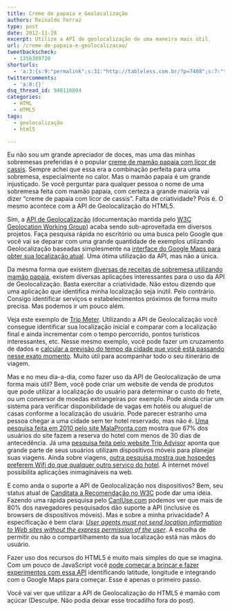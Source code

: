 ```yaml
---
title: Creme de papaia e Geolocalização
authors: Reinaldo Ferraz
type: post
date: 2012-11-28
excerpt: Utilize a API de geolocalização de uma maneira mais útil.
url: /creme-de-papaia-e-geolocalizacao/
tweetbackscheck:
  - 1356389720
shorturls:
  - 'a:3:{s:9:"permalink";s:31:"http://tableless.com.br/?p=7408";s:7:"tinyurl";s:26:"http://tinyurl.com/cyd6o5w";s:4:"isgd";s:19:"http://is.gd/hb0OgL";}'
twittercomments:
  - 'a:0:{}'
dsq_thread_id: 948116804
categories:
  - HTML
  - HTML5
tags:
  - geolocalização
  - html5

---
```

Eu não sou um grande apreciador de doces, mas uma das minhas sobremesas preferidas é o popular [creme de mamão papaia com licor de cassis][1]. Sempre achei que essa era a combinação perfeita para uma sobremesa, especialmente no calor. Mas o mamão papaia é um grande injustiçado. Se você perguntar para qualquer pessoa o nome de uma sobremesa feita com mamão papaia, com certeza a grande maioria vai dizer &#8220;creme de papaia com licor de cassis&#8221;. Falta de criatividade? Pois é. O mesmo acontece com a API de Geolocalização do HTML5.

Sim, a [API de Geolocalização][2] (documentação mantida pelo [W3C Geolocation Working Group][3]) acaba sendo sub-aproveitada em diversos projetos. Faça pesquisa rápida no escritório ou uma busca pelo Google que você vai se deparar com uma grande quantidade de exemplos utilizando Geolocalização baseadas simplesmente na [interface do Google Maps para obter sua localização atual][4]. Uma ótima utilização da API, mas não a única.

Da mesma forma que existem [diversas de receitas de sobremesa utilizando mamão papaia][5], existem diversas aplicações interessantes para o uso da API de Geolocalização. Basta exercitar a criatividade. Não estou dizendo que uma aplicação que identifica minha localização seja inútil. Pelo contrário. Consigo identificar serviços e estabelecimentos próximos de forma muito precisa. Mas podemos ir um pouco além.

Veja este exemplo de [Trip Meter][6]. Utilizando a API de Geolocalização você consegue identificar sua localização inicial e comparar com a localização final e ainda incrementar com o tempo percorrido, pontos turísticos interessantes, etc. Nesse mesmo exemplo, você pode fazer um cruzamento de dados e [calcular a previsão do tempo da cidade que você está passando nesse exato momento][7]. Muito útil para acompanhar todo o seu itinerário de viagem.

Mas e no meu dia-a-dia, como fazer uso da API de Geolocalização de uma forma mais útil? Bem, você pode criar um website de venda de produtos que pode utilizar a localização do usuário para determinar o custo do frete, ou um conversor de moedas extrangeiras por exemplo. Pode ainda criar um sistema para verificar disponibilidade de vagas em hotéis ou aluguel de casas conforme a localização do usuário. Pode parecer estranho uma pessoa chegar a uma cidade sem ter hotel reservado, mas não é. [Uma pesquisa feita em 2010 pelo site MalaPronta.com][8] mostra que 67% dos usuários do site fazem a reserva do hotel com menos de 30 dias de antecedência. Já uma [pesquisa feita pelo website Trip Advisor][9] aponta que grande parte de seus usuários utilizam dispositivos móveis para planejar suas viagens. Ainda sobre viagens, [outra pesquisa mostra que hospedes preferem Wifi do que qualquer outro serviço do hotel][10]. A internet móvel possibilita aplicações inimagináveis na web.

E como anda o suporte a API de Geolocalização nos dispositivos? Bem, seu status atual de [Canditata a Recomendação no W3C][2] pode dar uma idéia. Fazendo uma rápida pesquisa pelo [CanIUse.com][11] podemos ver que mais de 80% dos navegadores pesquisados dão suporte a API (inclusive os browsers de dispositivos móveis). Mas e sobre a minha privacidade? A especificação é bem clara: [_User agents must not send location information to Web sites without the express permission of the user_][12]. A escolha de permitir ou não o compartilhamento da sua localização está nas mãos do usuário.

Fazer uso dos recursos do HTML5 é muito mais simples do que se imagina. Com um pouco de JavaScript você [pode começar a brincar e fazer experimentos com essa API][13] identificando latitude, longitude e integrando com o Google Maps para começar. Esse é apenas o primeiro passo.

Você vai ver que utilizar a API de Geolocalização do HTML5 é mamão com açúcar (Desculpe. Não podia deixar esse trocadilho fora do post).

 [1]: http://guiadacozinha.uol.com.br/receitas/1722-Receita-de-Creme-de-papaia-com-cassis
 [2]: http://www.w3.org/TR/2010/CR-geolocation-API-20100907/
 [3]: http://www.w3.org/2008/geolocation/
 [4]: http://html5demos.com/geo
 [5]: http://cybercook.terra.com.br/resultado.php?palavra1=mamao+papaya&ingredientes=S
 [6]: http://www.html5rocks.com/en/tutorials/geolocation/trip_meter/
 [7]: http://demo.tutorialzine.com/2012/05/weather-forecast-geolocation-jquery/
 [8]: http://www.malapronta.com.br/blog/2010/12/16/como-o-brasileiro-planeja-suas-ferias/
 [9]: http://www.tripadvisor.com/PressCenter-i4720-c1-Press_Releases.html
 [10]: http://travel.usatoday.com/hotels/post/2012/04/survey-reveals-hotels-guests-want-wifi-over-everything-else/666250/1
 [11]: http://caniuse.com/#feat=geolocation
 [12]: http://www.w3.org/TR/2010/CR-geolocation-API-20100907/#security
 [13]: http://dev.opera.com/articles/view/how-to-use-the-w3c-geolocation-api/